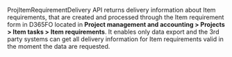 ProjItemRequirementDelivery API returns delivery information about Item requirements, that are created and processed through the Item requirement form in D365FO located in **Project management and accounting > Projects > Item tasks > Item requirements**. It enables only data export and the 3rd party systems can get all delivery information for Item requirements valid in the moment the data are requested. 

